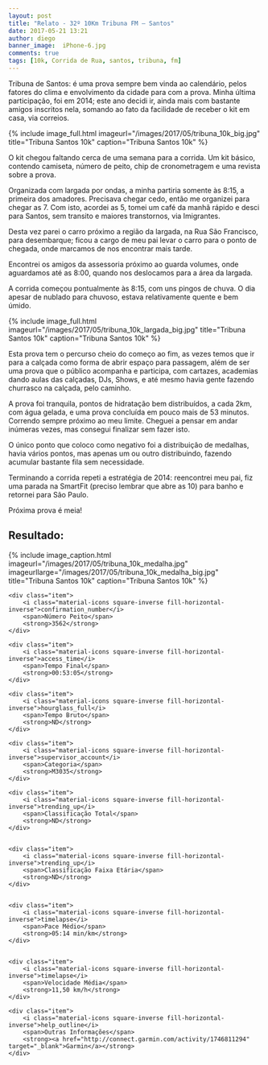 ```yaml
---
layout: post
title: "Relato - 32º 10Km Tribuna FM – Santos"
date: 2017-05-21 13:21
author: diego
banner_image:  iPhone-6.jpg
comments: true
tags: [10k, Corrida de Rua, santos, tribuna, fm]
---
```


Tribuna de Santos: é uma prova sempre bem vinda ao calendário, pelos fatores do clima e envolvimento da cidade para com a prova. Minha última participação, foi em 2014; este ano decidi ir, ainda mais com bastante amigos inscritos nela, somando ao fato da facilidade de receber o kit em casa, via correios.

<!--more-->

{% include image_full.html imageurl="/images/2017/05/tribuna_10k_big.jpg" title="Tribuna Santos 10k" caption="Tribuna Santos 10k" %}

O kit chegou faltando cerca de uma semana para a corrida. Um kit básico, contendo camiseta, número de peito, chip de cronometragem e uma revista sobre a prova.

Organizada com largada por ondas, a minha partiria somente às 8:15, a primeira dos amadores. Precisava chegar cedo, então me organizei para chegar as 7. Com isto, acordei as 5, tomei um café da manhã rápido e desci para Santos, sem transito e maiores transtornos, via Imigrantes.

Desta vez parei o carro próximo a região da largada, na Rua São Francisco, para desembarque; ficou a cargo de meu pai levar o carro para o ponto de chegada, onde marcamos de nos encontrar mais tarde.

Encontrei os amigos da assessoria próximo ao guarda volumes, onde aguardamos até as 8:00, quando nos deslocamos para a área da largada.

A corrida começou pontualmente às 8:15, com uns pingos de chuva. O dia apesar de nublado para chuvoso, estava relativamente quente e bem úmido.

{% include image_full.html imageurl="/images/2017/05/tribuna_10k_largada_big.jpg" title="Tribuna Santos 10k" caption="Tribuna Santos 10k" %}

Esta prova tem o percurso cheio do começo ao fim, as vezes temos que ir para a calçada como forma de abrir espaço para passagem, além de ser uma prova que o público acompanha e participa, com cartazes, academias dando aulas das calçadas, DJs, Shows, e até mesmo havia gente fazendo churrasco na calçada, pelo caminho.

A prova foi tranquila, pontos de hidratação bem distribuídos, a cada 2km, com água gelada, e uma prova concluída em pouco mais de 53 minutos. Correndo sempre próximo ao meu limite. Cheguei a pensar em andar inúmeras vezes, mas consegui finalizar sem fazer isto.

O único ponto que coloco como negativo foi a distribuição de medalhas, havia vários pontos, mas apenas um ou outro distribuindo, fazendo acumular bastante fila sem necessidade.

Terminando a corrida repeti a estratégia de 2014: reencontrei meu pai, fiz uma parada na SmartFit (preciso lembrar que abre as 10) para banho e retornei para São Paulo.

Próxima prova é meia!

## Resultado:


<div class="row">
<div class="col-md-4">
{% include image_caption.html imageurl="/images/2017/05/tribuna_10k_medalha.jpg" imageurllarge="/images/2017/05/tribuna_10k_medalha_big.jpg" title="Tribuna Santos 10k" caption="Tribuna Santos 10k" %}
</div>
<div class="iconos clearfix col-md-8">

	<div class="item">
		<i class="material-icons square-inverse fill-horizontal-inverse">confirmation_number</i>
		<span>Número Peito</span>
		<strong>3562</strong>
	</div>

	<div class="item">
		<i class="material-icons square-inverse fill-horizontal-inverse">access_time</i>
		<span>Tempo Final</span>
		<strong>00:53:05</strong>
	</div>

	<div class="item">
		<i class="material-icons square-inverse fill-horizontal-inverse">hourglass_full</i>
		<span>Tempo Bruto</span>
		<strong>ND</strong>
	</div>

	<div class="item">
		<i class="material-icons square-inverse fill-horizontal-inverse">supervisor_account</i>
		<span>Categoria</span>
		<strong>M3035</strong>
	</div>

	<div class="item">
		<i class="material-icons square-inverse fill-horizontal-inverse">trending_up</i>
		<span>Classificação Total</span>
		<strong>ND</strong>
	</div>


	<div class="item">
		<i class="material-icons square-inverse fill-horizontal-inverse">trending_up</i>
		<span>Classificação Faixa Etária</span>
		<strong>ND</strong>
	</div>


	<div class="item">
		<i class="material-icons square-inverse fill-horizontal-inverse">timelapse</i>
		<span>Pace Médio</span>
		<strong>05:14 min/km</strong>
	</div>


	<div class="item">
		<i class="material-icons square-inverse fill-horizontal-inverse">timelapse</i>
		<span>Velocidade Média</span>
		<strong>11,50 km/h</strong>
	</div>

	<div class="item">
		<i class="material-icons square-inverse fill-horizontal-inverse">help_outline</i>
		<span>Outras Informações</span>
		<strong><a href="http://connect.garmin.com/activity/1746811294" target="_blank">Garmin</a></strong>
	</div>

</div>
</div>